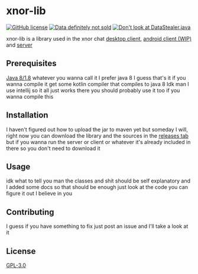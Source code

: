 # xnor-lib
[![GitHub license](https://img.shields.io/github/license/jacekpoz/xnor-lib)](https://github.com/jacekpoz/xnor-lib/blob/master/LICENSE)
[![Data definitely not sold](https://img.shields.io/badge/data-definitely%20not%20sold-red)](https://imgur.com/a/RRHsGTW)
[![Don't look at DataStealer.java](https://img.shields.io/badge/don't%20look%20at-DataStealer.java-red)](https://imgur.com/a/RRHsGTW)

xnor-lib is a library used in the xnor chat [desktop client](https://github.com/jacekpoz/xnor-desktop-client/), [android client (WIP)](https://github.com/jacekpoz/xnor-android-client) and [server](https://github.com/jacekpoz/xnor-server/)

## Prerequisites
[Java 8/1.8](https://openjdk.java.net/projects/jdk8/) whatever you wanna call it I prefer java 8
I guess that's it if you wanna compile it get some kotlin compiler that compiles to java 8 Idk man I use intellij so it all just works there you should probably use it too if you wanna compile this

## Installation
I haven't figured out how to upload the jar to maven yet but someday I will, right now you can download the library and the sources in the [releases tab](https://github.com/jacekpoz/xnor-lib/releases/) but if you wanna run the server or client or whatever it's already included in there so you don't need to download it

## Usage
idk what to tell you man the classes and shit should be self explanatory and I added some docs so that should be enough just look at the code you can figure it out I believe in you

## Contributing
I guess if you have something to fix just post an issue and I'll take a look at it

## License
[GPL-3.0](https://choosealicense.com/licenses/gpl-3.0/)
